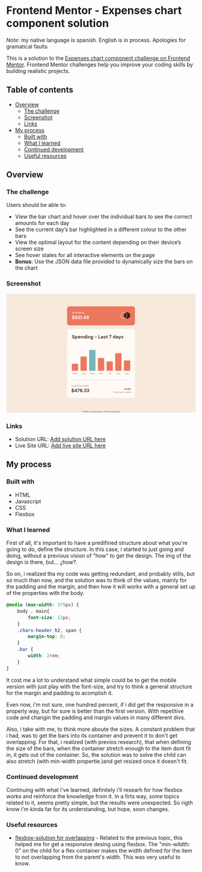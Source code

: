 # Frontend Mentor - Expenses chart component solution

*Note*: my native language is spanish. English is in process. Apologies for gramatical faults

This is a solution to the [Expenses chart component challenge on Frontend Mentor](https://www.frontendmentor.io/challenges/expenses-chart-component-e7yJBUdjwt). Frontend Mentor challenges help you improve your coding skills by building realistic projects. 

## Table of contents

- [Overview](#overview)
  - [The challenge](#the-challenge)
  - [Screenshot](#screenshot)
  - [Links](#links)
- [My process](#my-process)
  - [Built with](#built-with)
  - [What I learned](#what-i-learned)
  - [Continued development](#continued-development)
  - [Useful resources](#useful-resources)

## Overview

### The challenge

Users should be able to:

- View the bar chart and hover over the individual bars to see the correct amounts for each day
- See the current day’s bar highlighted in a different colour to the other bars
- View the optimal layout for the content depending on their device’s screen size
- See hover states for all interactive elements on the page
- **Bonus**: Use the JSON data file provided to dynamically size the bars on the chart

### Screenshot

![](./images/Desktop-result-1440px.png)


### Links

- Solution URL: [Add solution URL here](https://your-solution-url.com)
- Live Site URL: [Add live site URL here](https://your-live-site-url.com)

## My process

### Built with

- HTML
- Javascript
- CSS
- Flexbox 

### What I learned


First of all, it's important to have a predifined structure about what you're going to do, define the structure. In this case, i started to just going and doing, without a previous vision of "how" to get the
design. The img of the design is there, but... ¿how?. 

So on, i realized tha my code was getting redundant, and probably stills, but so much than now, and the solution was to think of the values, mainly for the padding and the margin, and then how it will works with a general set up of the properties with the body.

```css
@media (max-width: 375px) {
    body , main{
        font-size: 12px;
    }
    .chars-header h2, span {
        margin-top: 0;
    }
    .bar {
        width: 2rem;
    }
}
```
It cost me a lot to understand what simple could be to get the mobile version with just play with the
font-size, and try to think a general structure for the margin and padding to acomplish it.

Even now, i'm not sure, one hundred percent, if i did get the responsive in a properly way, but for sure is better than the first version. With repetitive code and changin the padding and margin values in many different divs.

Also, i take with me, to think more aboute the sizes. A constant problem that i had, was to get the bars into
its container and prevent it to don't get overlapping. For that, i realized (with previos research), that when defining the size of the bars, when the container stretch enough to the item dont fit in, it gets out of the container. So, the solution was to solve the child can also stretch (with min-width propertie.)and get resized once it doesn't fit.


### Continued development

Continuing with what i've learned, definitely i'll researh for how flexbox works and reinforce the knowledge from it. In a firts way, some topics related to it, seems pretty simple, but the results were unexpected.
So rigth know i'm kinda far for its understanding, but hope, soon changes.

### Useful resources

- [flexbox-solution for overlapping](https://css-tricks.com/flexbox-truncated-text/) - Related to the previous topic, this helped me for get a responsive desing using flexbox. The "min-witdth: 0" on the child for a flex container
makes the width defined for the item to not overlapping from the parent's width. This was very useful to know.